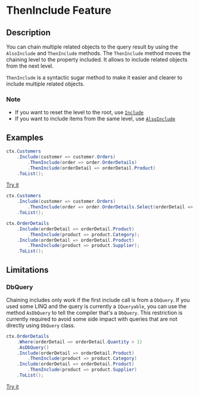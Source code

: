 
# ThenInclude Feature

## Description
You can chain multiple related objects to the query result by using the `AlsoInclude` and `ThenInclude` methods. The `ThenInclude` method moves the chaining level to the property included. It allows to include related objects from the next level.

`ThenInclude` is a syntactic sugar method to make it easier and clearer to include multiple related objects.

### Note
- If you want to reset the level to the root, use [`Include`](include.md)
- If you want to include items from the same level, use [`AlsoInclude`](also-include.md)

## Examples
```csharp
ctx.Customers
	.Include(customer => customer.Orders)
		.ThenInclude(order => order.OrderDetails)
		.ThenInclude(orderDetail => orderDetail.Product)
	.ToList();
```

[Try it](https://dotnetfiddle.net/o3xWDl)

```csharp
ctx.Customers
	.Include(customer => customer.Orders)
		.ThenInclude(order => order.OrderDetails.Select(orderDetail => orderDetail.Product);
	.ToList();
```

```csharp
ctx.OrderDetails
	.Include(orderDetail => orderDetail.Product)
		.ThenInclude(product => product.Category);
	.Include(orderDetail => orderDetail.Product)
		.ThenInclude(product => product.Supplier);
	.ToList();
```

## Limitations

### DbQuery
Chaining includes only work if the first include call is from a `DbQuery`. If you used some LINQ and the query is currently a `IQueryable`, you can use the method `AsDbQuery` to tell the compiler that's a `DbQuery`.
This restriction is currently required to avoid some side impact with queries that are not directly using `DbQuery` class.

```csharp
ctx.OrderDetails
	.Where(orderDetail => orderDetail.Quantity > 1)
	.AsDbQuery()
	.Include(orderDetail => orderDetail.Product)
		.ThenInclude(product => product.Category)
	.Include(orderDetail => orderDetail.Product)
		.ThenInclude(product => product.Supplier)
	.ToList();
```

[Try it](https://dotnetfiddle.net/CFPbYm)
